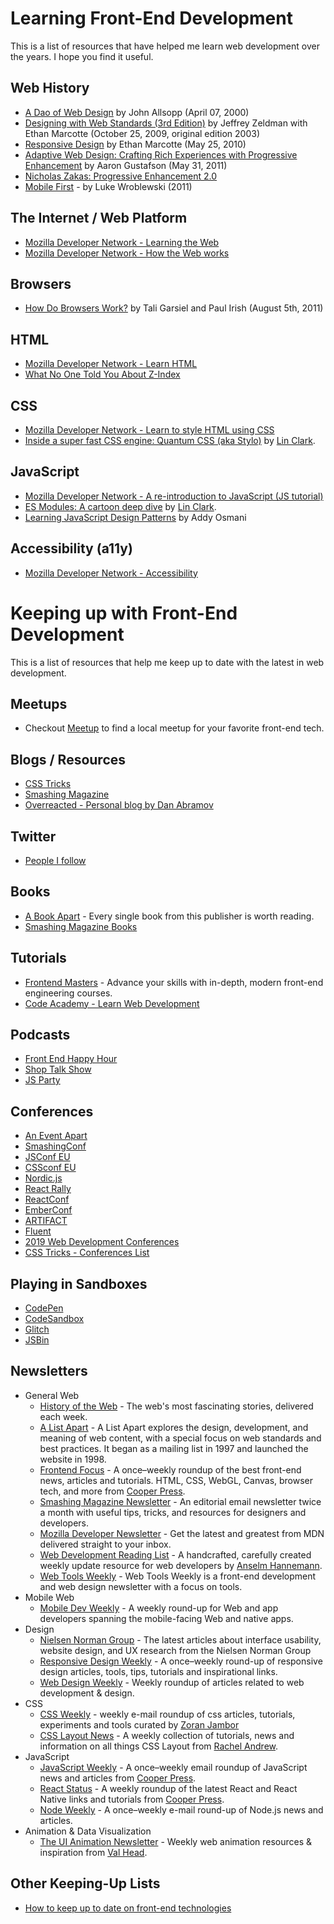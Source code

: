 # Learning Front-End Development

This is a list of resources that have helped me learn web development over the years.  I hope you find it useful. 

## Web History
* [A Dao of Web Design](http://alistapart.com/article/dao) by John Allsopp (April 07, 2000)
* [Designing with Web Standards (3rd Edition)](http://www.amazon.com/Designing-Web-Standards-Jeffrey-Zeldman/dp/0321616952/ref=sr_1_3?ie=UTF8&qid=1422842158&sr=8-3&keywords=standards+based+web+design) by Jeffrey Zeldman with Ethan Marcotte (October 25, 2009, original edition 2003)
* [Responsive Design](http://alistapart.com/article/responsive-web-design) by Ethan Marcotte (May 25, 2010)
* [Adaptive Web Design: Crafting Rich Experiences with Progressive Enhancement](http://www.amazon.com/Adaptive-Web-Design-Experiences-Progressive-ebook/dp/B0056ICETG/ref=sr_1_1?ie=UTF8&qid=1422844290&sr=8-1&keywords=aaron+gustafson) by Aaron Gustafson (May 31, 2011)
* [Nicholas Zakas: Progressive Enhancement 2.0](https://youtu.be/hdTxeR90_1E)
* [Mobile First](https://abookapart.com/products/mobile-first) - by Luke Wroblewski (2011) 

## The Internet / Web Platform
* [Mozilla Developer Network - Learning the Web](https://developer.mozilla.org/en-US/Learn)
* [Mozilla Developer Network - How the Web works](https://developer.mozilla.org/en-US/docs/Learn/Getting_started_with_the_web/How_the_Web_works)

## Browsers
* [How Do Browsers Work?](http://www.html5rocks.com/en/tutorials/internals/howbrowserswork/) by Tali Garsiel and Paul Irish (August 5th, 2011)

## HTML
* [Mozilla Developer Network - Learn HTML](https://developer.mozilla.org/en-US/Learn/HTML)
* [What No One Told You About Z-Index](https://philipwalton.com/articles/what-no-one-told-you-about-z-index/)

## CSS
* [Mozilla Developer Network - Learn to style HTML using CSS](https://developer.mozilla.org/en-US/docs/Learn/CSS)
* [Inside a super fast CSS engine: Quantum CSS (aka Stylo)](https://hacks.mozilla.org/2017/08/inside-a-super-fast-css-engine-quantum-css-aka-stylo/) by [Lin Clark](https://code-cartoons.com/).

## JavaScript
* [Mozilla Developer Network - A re-introduction to JavaScript (JS tutorial)](https://developer.mozilla.org/en-US/docs/Web/JavaScript/A_re-introduction_to_JavaScript)
* [ES Modules: A cartoon deep dive](https://hacks.mozilla.org/2018/03/es-modules-a-cartoon-deep-dive/) by [Lin Clark](https://code-cartoons.com/).
* [Learning JavaScript Design Patterns](https://addyosmani.com/resources/essentialjsdesignpatterns/book/) by Addy Osmani

## Accessibility (a11y)
* [Mozilla Developer Network - Accessibility](https://developer.mozilla.org/en-US/docs/Learn/Accessibility)

# Keeping up with Front-End Development

This is a list of resources that help me keep up to date with the latest in web development.

## Meetups
* Checkout [Meetup](https://www.meetup.com/) to find a local meetup for your favorite front-end tech.

## Blogs / Resources
* [CSS Tricks](https://css-tricks.com/)
* [Smashing Magazine](https://www.smashingmagazine.com/)
* [Overreacted - Personal blog by Dan Abramov](https://overreacted.io/)

## Twitter
* [People I follow](https://twitter.com/stacylondoner/following)

## Books
* [A Book Apart](https://abookapart.com/) - Every single book from this publisher is worth reading.
* [Smashing Magazine Books](https://www.smashingmagazine.com/printed-books/)

## Tutorials
* [Frontend Masters](https://frontendmasters.com/) - Advance your skills with in-depth, modern front-end engineering courses.
* [Code Academy - Learn Web Development](https://www.codecademy.com/learn/paths/web-development)

## Podcasts
* [Front End Happy Hour](http://frontendhappyhour.com/)
* [Shop Talk Show](https://shoptalkshow.com/)
* [JS Party](https://changelog.com/jsparty)

## Conferences
* [An Event Apart](https://aneventapart.com/)
* [SmashingConf](https://smashingconf.com)
* [JSConf EU](https://2019.jsconf.eu/)
* [CSSconf EU](https://2019.cssconf.eu/)
* [Nordic.js](https://nordicjs.com/2019)
* [React Rally](https://www.reactrally.com/)
* [ReactConf](https://conf.reactjs.org/)
* [EmberConf](https://emberconf.com/)
* [ARTIFACT](https://artifactconf.com/)
* [Fluent](https://conferences.oreilly.com/fluent/fl-ca)
* [2019 Web Development Conferences](https://github.com/ryanburgess/2019-conferences)
* [CSS Tricks - Conferences List](https://conferences.css-tricks.com/)


## Playing in Sandboxes
* [CodePen](https://codepen.io/)
* [CodeSandbox](https://codesandbox.io/)
* [Glitch](https://glitch.com/)
* [JSBin](https://jsbin.com/?js,console)

## Newsletters
* General Web
  * [History of the Web](https://thehistoryoftheweb.com/) - The web's most fascinating stories, delivered each week.
  * [A List Apart](https://alistapart.com/email-signup/) - A List Apart explores the design, development, and meaning of web content, with a special focus on web standards and best practices. It began as a mailing list in 1997 and launched the website in 1998. 
  * [Frontend Focus](https://frontendfoc.us/) - A once–weekly roundup of the best front-end news, articles and tutorials. HTML, CSS, WebGL, Canvas, browser tech, and more from [Cooper Press](https://cooperpress.com/).
  * [Smashing Magazine Newsletter](https://www.smashingmagazine.com/the-smashing-newsletter/) - An editorial email newsletter twice a month with useful tips, tricks, and resources for designers and developers.
  * [Mozilla Developer Newsletter](https://developer.mozilla.org/en-US/) - Get the latest and greatest from MDN delivered straight to your inbox.
  * [Web Development Reading List](https://wdrl.info/) - A handcrafted, carefully created weekly update resource for web developers by [Anselm Hannemann](https://helloanselm.com/).
  * [Web Tools Weekly](https://webtoolsweekly.com/) - Web Tools Weekly is a front-end development and web design newsletter with a focus on tools.
* Mobile Web
  * [Mobile Dev Weekly](https://mobiledevweekly.com/) - A weekly round-up for Web and app developers spanning the mobile-facing Web and native apps.
* Design
  * [Nielsen Norman Group](https://www.nngroup.com/articles/subscribe/) - The latest articles about interface usability, website design, and UX research from the Nielsen Norman Group
  * [Responsive Design Weekly](http://responsivedesignweekly.com/) - A once–weekly round-up of responsive design articles, tools, tips, tutorials and inspirational links.
  * [Web Design Weekly](https://web-design-weekly.com/) - Weekly roundup of articles related to web development & design.
* CSS
  * [CSS Weekly](https://css-weekly.com/) - weekly e-mail roundup of css articles, tutorials, experiments and tools curated by [Zoran Jambor](https://twitter.com/ZoranJambor)
  * [CSS Layout News](http://csslayout.news/) - A weekly collection of tutorials, news and information on all things CSS Layout from [Rachel Andrew](https://rachelandrew.co.uk/).
* JavaScript
  * [JavaScript Weekly](https://javascriptweekly.com/) - A once–weekly email roundup of JavaScript news and articles from [Cooper Press](https://cooperpress.com/).
  * [React Status](https://react.statuscode.com/) - A weekly roundup of the latest React and React Native links and tutorials from [Cooper Press](https://cooperpress.com/).
  * [Node Weekly](https://nodeweekly.com/) - A once–weekly e-mail round-up of Node.js news and articles.
* Animation & Data Visualization
  * [The UI Animation Newsletter](https://valhead.com/newsletter/) - Weekly web animation resources & inspiration from [Val Head](https://valhead.com/).


## Other Keeping-Up Lists
* [How to keep up to date on front-end technologies](https://uptodate.frontendrescue.org/)
